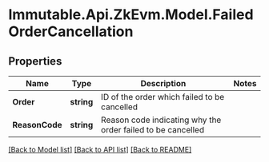# Immutable.Api.ZkEvm.Model.FailedOrderCancellation

## Properties

Name | Type | Description | Notes
------------ | ------------- | ------------- | -------------
**Order** | **string** | ID of the order which failed to be cancelled | 
**ReasonCode** | **string** | Reason code indicating why the order failed to be cancelled | 

[[Back to Model list]](../README.md#documentation-for-models) [[Back to API list]](../README.md#documentation-for-api-endpoints) [[Back to README]](../README.md)

